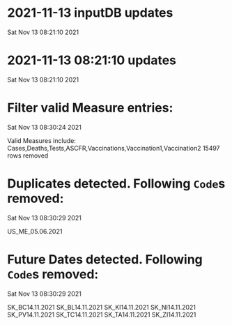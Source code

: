 
# 2021-11-13 inputDB updates 
 Sat Nov 13 08:21:10 2021 


# 2021-11-13 08:21:10 updates 
 Sat Nov 13 08:21:10 2021 


# Filter valid Measure entries: 
 Sat Nov 13 08:30:24 2021 

Valid Measures include: Cases,Deaths,Tests,ASCFR,Vaccinations,Vaccination1,Vaccination2
 15497 rows removed
# Duplicates detected. Following `Code`s removed: 
 Sat Nov 13 08:30:29 2021 

US_ME_05.06.2021
# Future Dates detected. Following `Code`s removed: 
 Sat Nov 13 08:30:29 2021 

SK_BC14.11.2021
SK_BL14.11.2021
SK_KI14.11.2021
SK_NI14.11.2021
SK_PV14.11.2021
SK_TC14.11.2021
SK_TA14.11.2021
SK_ZI14.11.2021